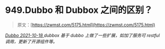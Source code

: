 <!--yml
category: 未分类
date: 0001-01-01 00:00:00
--->

# 949.Dubbo 和 Dubbox 之间的区别？

> 原文：[https://zwmst.com/5175.html](https://zwmst.com/5175.html)

   [ *Dubbo* ](https://zwmst.com/dubbo)*[ <time datetime="2021-10-19T01:24:20+08:00"> 2021-10-18 </time> ](https://zwmst.com/5175.html)  dubbox 基于 dubbo 上做了一些扩展，如加了服务可 restful 调用，更新了开源组件等。*